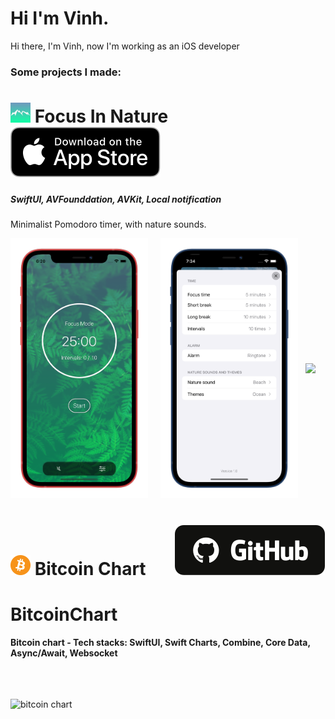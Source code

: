 # Hi I'm Vinh.

Hi there, I'm Vinh, now I'm working as an iOS developer

### Some projects I made:

# <img src="Images/icon_60pt@3x.png" width="32" >  Focus In Nature   &nbsp;&nbsp;&nbsp;&nbsp;&nbsp;  <a href="https://apps.apple.com/app/id1600222896"><img src="Images/download.svg"></a>

##### SwiftUI, AVFounddation, AVKit, Local notification

Minimalist Pomodoro timer, with nature sounds.

<img src="Images/focusInNature/focusInNatureGreen_iphone12black_portrait.png" width="220" >&nbsp;&nbsp;&nbsp;&nbsp;&nbsp;<img src="Images/focusInNature/setting.png" width="220" >&nbsp;&nbsp;&nbsp;<img src="Images/focusInNature/screen.gif" width="220" style="margin-bottom: 200px;" >

# <img src="bitcoinChart/bitcoinChartLogo.png" width="32" >  Bitcoin Chart  &nbsp;&nbsp;&nbsp;&nbsp;&nbsp; <a href="https://github.com/drvinhhoang/GIthubFollower"><img src="Images/github.svg"></a>
# BitcoinChart
**Bitcoin chart - Tech stacks: SwiftUI, Swift Charts, Combine, Core Data, Async/Await, Websocket**
<br><br><br><br>

<img src="https://user-images.githubusercontent.com/33169991/236633775-476c01fc-77bb-4222-a6a4-6dddc3941b6c.png" alt="bitcoin chart" width="400">
